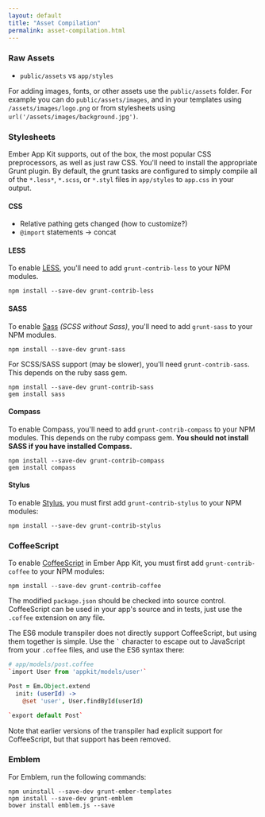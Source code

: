 ```yaml
---
layout: default
title: "Asset Compilation"
permalink: asset-compilation.html
---
```


### Raw Assets

* `public/assets` vs `app/styles`

For adding images, fonts, or other assets use the `public/assets` folder. For
example you can do `public/assets/images`, and in your templates using
`/assets/images/logo.png` or from stylesheets using
`url('/assets/images/background.jpg')`.

### Stylesheets

Ember App Kit supports, out of the box, the most popular CSS preprocessors, as
well as just raw CSS. You'll need to install the appropriate Grunt plugin. By
default, the grunt tasks are configured to simply compile all of the `*.less*`,
`*.scss`, or `*.styl` files in `app/styles` to `app.css` in your output.

#### CSS

* Relative pathing gets changed (how to customize?)
* `@import` statements -> concat

#### LESS

To enable [LESS](http://lesscss.org/), you'll need to add `grunt-contrib-less`
to your NPM modules.

```
npm install --save-dev grunt-contrib-less
```

#### SASS

To enable [Sass](http://sass-lang.com/) *(SCSS without Sass)*, you'll need to
add `grunt-sass` to your NPM modules.

```
npm install --save-dev grunt-sass
```

For SCSS/SASS support (may be slower), you'll need `grunt-contrib-sass`. This
depends on the ruby sass gem.

```
npm install --save-dev grunt-contrib-sass
gem install sass
```

#### Compass

To enable Compass, you'll need to add `grunt-contrib-compass` to your NPM
modules. This depends on the ruby compass gem. **You should not install SASS if
you have installed Compass.**

```
npm install --save-dev grunt-contrib-compass
gem install compass
```

#### Stylus

To enable [Stylus](http://learnboost.github.io/stylus/), you must first add
`grunt-contrib-stylus` to your NPM modules:

```
npm install --save-dev grunt-contrib-stylus
```

### CoffeeScript

To enable [CoffeeScript](http://coffeescript.org/) in Ember App Kit, you must
first add `grunt-contrib-coffee` to your NPM modules:

```
npm install --save-dev grunt-contrib-coffee
```

The modified `package.json` should be checked into source control. CoffeeScript
can be used in your app's source and in tests, just use the `.coffee` extension
on any file.

The ES6 module transpiler does not directly support CoffeeScript, but using them
together is simple. Use the `` ` `` character to escape out to JavaScript from
your `.coffee` files, and use the ES6 syntax there:

```coffee
# app/models/post.coffee
`import User from 'appkit/models/user'`

Post = Em.Object.extend
  init: (userId) ->
    @set 'user', User.findById(userId)

`export default Post`
```

Note that earlier versions of the transpiler had explicit support for
CoffeeScript, but that support has been removed.

### Emblem

For Emblem, run the following commands:

```
npm uninstall --save-dev grunt-ember-templates
npm install --save-dev grunt-emblem
bower install emblem.js --save
```
